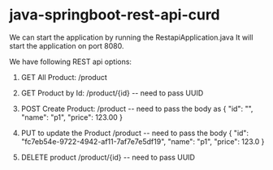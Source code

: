 # java-springboot-rest-api-curd

We can start the application by running the RestapiApplication.java
It will start the application on port 8080.

We have following REST api options:

1. GET All Product: /product
2. GET Product by Id: /product/{id} -- need to pass UUID
3. POST Create Product: /product -- need to pass the body as 
      {
          "id": "",
          "name": "p1",
          "price": 123.00
      }
4. PUT to update the Product /product -- need to pass the body
      {
          "id": "fc7eb54e-9722-4942-af11-7af7e7e5df19",
          "name": "p1",
          "price": 123.0
      }
      
5. DELETE product /product/{id} -- need to pass UUID      
